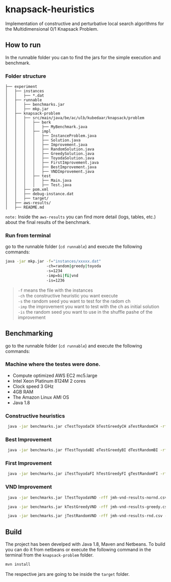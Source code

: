 # knapsack-heuristics
Implementation of constructive and perturbative local search algorithms for the Multidimensional 0/1 Knapsack Problem.

## How to run

In the runnable folder you can to find the jars for the simple execution and benchmark.

### Folder structure

```
├── experiment
│   ├── instances
│   │   ├── *.dat
│   ├── runnable
│   │   ├── benchmarks.jar
│   │   ├── mkp.jar
│   ├── knapsack-problem
│   │   ├── src/main/java/be/ac/ulb/kubedaar/knapsack/problem
│   │   │   ├── berk
│   │   │   │   ├── MyBenchmark.java
│   │   │   ├── impl
│   │   │   │   ├── InstanceProblem.java
│   │   │   │   ├── Solution.java
│   │   │   │   ├── Improvement.java
│   │   │   │   ├── RandomSolution.java
│   │   │   │   ├── GreedySolution.java
│   │   │   │   ├── ToyodaSolution.java
│   │   │   │   ├── FirstImprovement.java
│   │   │   │   ├── BestImprovement.java
│   │   │   │   ├── VNDImprovement.java
│   │   │   ├── test
│   │   │   │   ├── Main.java
│   │   │   │   ├── Test.java
│   │   ├── pom.xml
│   │   ├── debug-instance.dat
│   │   ├── target/
│   ├── aws-results/
│   ├── README.md
```

`note:` Inside the `aws-results` you can find more detail (logs, tables, etc.) about the final results of the benchmark.

### Run from terminal
go to the runnable folder (`cd runnable`) and execute the following commands:
```bash
java -jar mkp.jar -f="instances/xxxxx.dat" 
                  -ch=random|greedy|toyoda 
                  -s=1234 
                  -imp=bi|fi|vnd 
                  -is=1236
 ```
> `-f` means the file with the instances  
> `-ch` the constructive heuristic you want execute  
> `-s` the random seed you want to test for the radom ch  
> `-imp` the improvement you want to test with the ch as initial solution  
> `-is`  the random seed you want to use in the shuffle pashe of the improvement  



## Benchmarking

go to the runnable folder (`cd runnable`) and execute the following commands:

### Machine where the testes were done.
- Compute optimized AWS EC2 mc5.large
- Intel Xeon Platinum 8124M 2 cores
- Clock speed 3 GHz
- 4GB RAM
- The Amazon Linux AMI OS
- Java 1.8

### Constructive heuristics
```bash
 java -jar benchmarks.jar cTestToyodaCH bTestGreedyCH aTestRandomCH -rff jmh-ch-results.csv -rf csv -wi 0 -f 0 | tee jmh-ch-results.log
 ```
### Best Improvement
```bash
 java -jar benchmarks.jar fTestToyodaBI eTestGreedyBI dTestRandomBI -rff jmh-bi-results.csv -rf csv -wi 0 -f 0 | tee jmh-bi-results.log
 ```
### First Improvement
```bash
 java -jar benchmarks.jar iTestToyodaFI hTestGreedyFI gTestRandomFI -rff jmh-fi-results.csv -rf csv -wi 0 -f 0 | tee jmh-fi-results.log
 ```
### VND Improvement
```bash
 java -jar benchmarks.jar lTestToyodaVND -rff jmh-vnd-results-nornd.csv -rf csv -wi 0 -f 0 | tee jmh-vnd-results-nornd.log
 ```
```bash
 java -jar benchmarks.jar kTestGreedyVND -rff jmh-vnd-results-greedy.csv -rf csv -wi 0 -f 0 | tee jmh-vnd-results-greedy.log
 ```
```bash
 java -jar benchmarks.jar jTestRandomVND -rff jmh-vnd-results-rnd.csv -rf csv -wi 0 -f 0 | tee jmh-vnd-results-rnd.log
 ```


## Build

The project has been develped with Java 1.8, Maven and Netbeans. To build you can do it from netbeans or execute the following command in the terminal from the `knapsack-problem` folder.
```bash
mvn install
```
The respective jars are going to be inside the `target` folder.